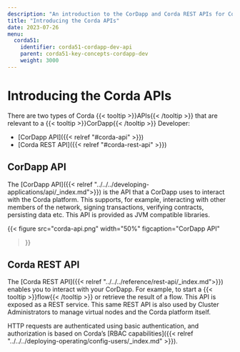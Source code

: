```yaml
---
description: "An introduction to the CorDapp and Corda REST APIs for CorDapp Developers."
title: "Introducing the Corda APIs"
date: 2023-07-26
menu:
  corda51:
    identifier: corda51-cordapp-dev-api
    parent: corda51-key-concepts-cordapp-dev
    weight: 3000
---
```


# Introducing the Corda APIs

There are two types of Corda {{< tooltip >}}APIs{{< /tooltip >}} that are relevant to a {{< tooltip >}}CorDapp{{< /tooltip >}} Developer:
* [CorDapp API]({{< relref "#corda-api" >}})
* [Corda REST API]({{< relref "#corda-rest-api" >}})

## CorDapp API
 
The [CorDapp API]({{< relref "../../../developing-applications/api/_index.md">}}) is the API that a CorDapp uses to interact with the Corda platform. This supports, for example, interacting with other members of the network, signing transactions, verifying contracts, persisting data etc. This API is provided as JVM compatible libraries.

{{< 
  figure
	 src="corda-api.png"
   width="50%"
	 figcaption="CorDapp API"
>}}

## Corda REST API

The [Corda REST API]({{< relref "../../../reference/rest-api/_index.md">}}) enables you to interact with your CorDapp. For example, to start a {{< tooltip >}}flow{{< /tooltip >}} or retrieve the result of a flow. This API is exposed as a REST service. This same REST API is also used by Cluster Administrators to manage virtual nodes and the Corda platform itself.

HTTP requests are authenticated using basic authentication, and authorization is based on Corda’s [RBAC capabilities]({{< relref "../../../deploying-operating/config-users/_index.md" >}}).